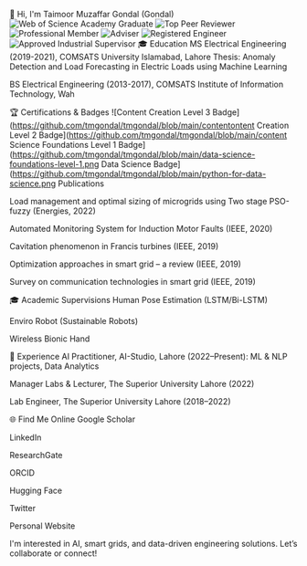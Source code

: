 👋 Hi, I'm Taimoor Muzaffar Gondal (Gondal)
<img src="https://img.shields.io/badge/Web%20of%20Science-Academy%20Graduate-orange?style=flat-square" alt="Web of Science Academy Graduate"> <img src="https://img.shields.io/badge/Top%20Peer%20Reviewer-Knowledge%20and%20Information%20Systems-brightgreen?style=flat-square" alt="Top Peer Reviewer"> <img src="https://img.shields.io/badge/Professional%20Member-IEEE-blue?style=flat-square" alt="Professional Member"> <img src="https://img.shields.io/badge/Adviser-IEEE%20PES%20%26%20Sensors%20Council-yellow?style=flat-square" alt="Adviser"> <img src="https://img.shields.io/badge/Registered%20Engineer-Pakistan%20Engineering%20Council-blueviolet?style=flat-square" alt="Registered Engineer"> <img src="https://img.shields.io/badge/Approved%20Industrial%20Supervisor-Pakistan%20Engineering%20Council-blueviolet?style=flat-square" alt="Approved Industrial Supervisor">
🎓 Education
MS Electrical Engineering (2019-2021), COMSATS University Islamabad, Lahore
Thesis: Anomaly Detection and Load Forecasting in Electric Loads using Machine Learning

BS Electrical Engineering (2013-2017), COMSATS Institute of Information Technology, Wah

🏆 Certifications & Badges
![Content Creation Level 3 Badge](https://github.com/tmgondal/tmgondal/blob/main/contentontent Creation Level 2 Badge](https://github.com/tmgondal/tmgondal/blob/main/content Science Foundations Level 1 Badge](https://github.com/tmgondal/tmgondal/blob/main/data-science-foundations-level-1.png Data Science Badge](https://github.com/tmgondal/tmgondal/blob/main/python-for-data-science.png Publications

Load management and optimal sizing of microgrids using Two stage PSO-fuzzy (Energies, 2022)

Automated Monitoring System for Induction Motor Faults (IEEE, 2020)

Cavitation phenomenon in Francis turbines (IEEE, 2019)

Optimization approaches in smart grid – a review (IEEE, 2019)

Survey on communication technologies in smart grid (IEEE, 2019)

🎓 Academic Supervisions
Human Pose Estimation (LSTM/Bi-LSTM)

Enviro Robot (Sustainable Robots)

Wireless Bionic Hand

💼 Experience
AI Practitioner, AI-Studio, Lahore (2022–Present): ML & NLP projects, Data Analytics

Manager Labs & Lecturer, The Superior University Lahore (2022)

Lab Engineer, The Superior University Lahore (2018–2022)

🌐 Find Me Online
Google Scholar

LinkedIn

ResearchGate

ORCID

Hugging Face

Twitter

Personal Website

I'm interested in AI, smart grids, and data-driven engineering solutions.
Let’s collaborate or connect!
